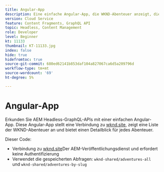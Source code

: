 ```yaml
---
title: Angular-App
description: Eine einfache Angular-App, die WKND-Abenteuer anzeigt, die mit Inhaltsfragmenten modelliert wurden.
version: Cloud Service
feature: Content Fragments, GraphQL API
topic: Headless, Content Management
role: Developer
level: Beginner
kt: 11133
thumbnail: KT-11133.jpg
index: false
hide: true
hidefromtoc: true
source-git-commit: 680ed62141b853daf104a827067ca6d5a209796d
workflow-type: tm+mt
source-wordcount: '69'
ht-degree: 5%

---
```



# Angular-App

Erkunden Sie AEM Headless-GraphQL-APIs mit einer einfachen Angular-App. Diese Angular-App stellt eine Verbindung zu [wknd.site](https://wknd.site), zeigt eine Liste der WKND-Abenteuer an und bietet einen Detailblick für jedes Abenteuer.

Dieser Code:

+ Verbindung zu [wknd.site](https://wknd.site)Der AEM-Veröffentlichungsdienst und erfordert keine Authentifizierung
+ Verwendet die gespeicherten Abfragen: `wknd-shared/adventures-all` und `wknd-shared/adventures-by-slug`

